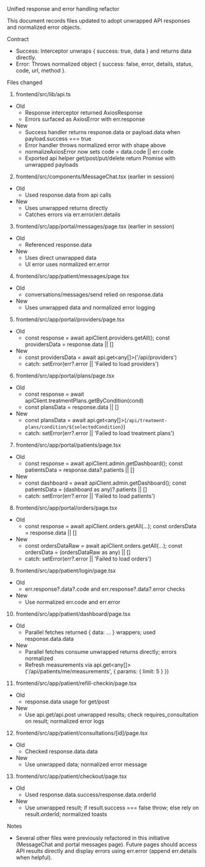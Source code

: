 Unified response and error handling refactor

This document records files updated to adopt unwrapped API responses and normalized error objects.

Contract
- Success: Interceptor unwraps { success: true, data } and returns data directly.
- Error: Throws normalized object { success: false, error, details, status, code, url, method }.

Files changed

1) frontend/src/lib/api.ts
- Old
  - Response interceptor returned AxiosResponse
  - Errors surfaced as AxiosError with err.response
- New
  - Success handler returns response.data or payload.data when payload.success === true
  - Error handler throws normalized error with shape above
  - normalizeAxiosError now sets code = data.code || err.code
  - Exported api helper get/post/put/delete return Promise<T> with unwrapped payloads

2) frontend/src/components/MessageChat.tsx (earlier in session)
- Old
  - Used response.data from api calls
- New
  - Uses unwrapped returns directly
  - Catches errors via err.error/err.details

3) frontend/src/app/portal/messages/page.tsx (earlier in session)
- Old
  - Referenced response.data
- New
  - Uses direct unwrapped data
  - UI error uses normalized err.error

4) frontend/src/app/patient/messages/page.tsx
- Old
  - conversations/messages/send relied on response.data
- New
  - Uses unwrapped data and normalized error logging

5) frontend/src/app/portal/providers/page.tsx
- Old
  - const response = await apiClient.providers.getAll(); const providersData = response.data || []
- New
  - const providersData = await api.get<any[]>('/api/providers')
  - catch: setError(err?.error || 'Failed to load providers')

6) frontend/src/app/portal/plans/page.tsx
- Old
  - const response = await apiClient.treatmentPlans.getByCondition(cond)
  - const plansData = response.data || []
- New
  - const plansData = await api.get<any[]>(`/api/treatment-plans/condition/${selectedCondition}`)
  - catch: setError(err?.error || 'Failed to load treatment plans')

7) frontend/src/app/portal/patients/page.tsx
- Old
  - const response = await apiClient.admin.getDashboard(); const patientsData = response.data?.patients || []
- New
  - const dashboard = await apiClient.admin.getDashboard(); const patientsData = (dashboard as any)?.patients || []
  - catch: setError(err?.error || 'Failed to load patients')

8) frontend/src/app/portal/orders/page.tsx
- Old
  - const response = await apiClient.orders.getAll(...); const ordersData = response.data || []
- New
  - const ordersDataRaw = await apiClient.orders.getAll(...); const ordersData = (ordersDataRaw as any) || []
  - catch: setError(err?.error || 'Failed to load orders')

9) frontend/src/app/patient/login/page.tsx
- Old
  - err.response?.data?.code and err.response?.data?.error checks
- New
  - Use normalized err.code and err.error

10) frontend/src/app/patient/dashboard/page.tsx
- Old
  - Parallel fetches returned { data: ... } wrappers; used response.data.data
- New
  - Parallel fetches consume unwrapped returns directly; errors normalized
  - Refresh measurements via api.get<any[]>('/api/patients/me/measurements', { params: { limit: 5 } })

11) frontend/src/app/patient/refill-checkin/page.tsx
- Old
  - response.data usage for get/post
- New
  - Use api.get/api.post unwrapped results; check requires_consultation on result; normalized error logs

12) frontend/src/app/patient/consultations/[id]/page.tsx
- Old
  - Checked response.data.data
- New
  - Use unwrapped data; normalized error message

13) frontend/src/app/patient/checkout/page.tsx
- Old
  - Used response.data.success/response.data.orderId
- New
  - Use unwrapped result; if result.success === false throw; else rely on result.orderId; normalized toasts

Notes
- Several other files were previously refactored in this initiative (MessageChat and portal messages page). Future pages should access API results directly and display errors using err.error (append err.details when helpful).
